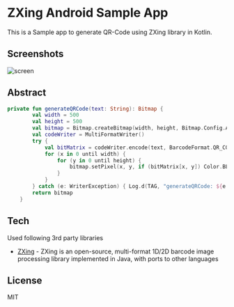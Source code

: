 # ZXing Android Sample App
This is a Sample app to generate QR-Code using ZXing library in Kotlin.
## Screenshots
![screen](../master/screenshots/screen.png)

## Abstract
```kotlin
private fun generateQRCode(text: String): Bitmap {
        val width = 500
        val height = 500
        val bitmap = Bitmap.createBitmap(width, height, Bitmap.Config.ARGB_8888)
        val codeWriter = MultiFormatWriter()
        try {
            val bitMatrix = codeWriter.encode(text, BarcodeFormat.QR_CODE, width, height)
            for (x in 0 until width) {
                for (y in 0 until height) {
                    bitmap.setPixel(x, y, if (bitMatrix[x, y]) Color.BLACK else Color.WHITE)
                }
            }
        } catch (e: WriterException) { Log.d(TAG, "generateQRCode: ${e.message}") }
        return bitmap
    }
```

## Tech

Used following 3rd party libraries 

* [ZXing](https://github.com/zxing/zxing) - ZXing is an open-source, multi-format 1D/2D barcode image processing library implemented in Java, with ports to other languages


License
----

MIT

